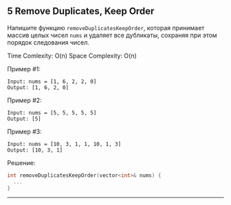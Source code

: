 ## 5 Remove Duplicates, Keep Order

Напишите функцию `removeDuplicatesKeepOrder`, которая принимает массив целых чисел `nums` и удаляет все дубликаты, сохраняя при этом порядок следования чисел.

Time Comlexity: O(n)
Space Complexity: O(n)

Пример #1:
```
Input: nums = [1, 6, 2, 2, 0]
Output: [1, 6, 2, 0]
```

Пример #2:
```
Input: nums = [5, 5, 5, 5, 5]
Output: [5]
```

Пример #3:
```
Input: nums = [10, 3, 1, 1, 10, 1, 3]
Output: [10, 3, 1]
```

Решение:
```C++
int removeDuplicatesKeepOrder(vector<int>& nums) {
  ...
}
```

---
